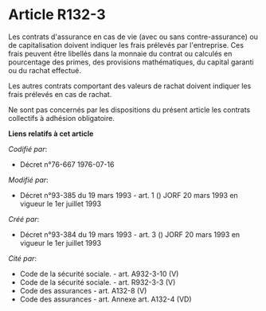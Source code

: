 # Article R132-3

Les contrats d'assurance en cas de vie (avec ou sans contre-assurance) ou de capitalisation doivent indiquer les frais
prélevés par l'entreprise. Ces frais peuvent être libellés dans la monnaie du contrat ou calculés en pourcentage des primes,
des provisions mathématiques, du capital garanti ou du rachat effectué.

Les autres contrats comportant des valeurs de rachat doivent indiquer les frais prélevés en cas de rachat.

Ne sont pas concernés par les dispositions du présent article les contrats collectifs à adhésion obligatoire.

**Liens relatifs à cet article**

_Codifié par_:

  - Décret n°76-667 1976-07-16

_Modifié par_:

  - Décret n°93-385 du 19 mars 1993 - art. 1 () JORF 20 mars 1993 en vigueur le 1er juillet 1993

_Créé par_:

  - Décret n°93-384 du 19 mars 1993 - art. 3 () JORF 20 mars 1993 en vigueur le 1er juillet 1993

_Cité par_:

  - Code de la sécurité sociale. - art. A932-3-10 (V)
  - Code de la sécurité sociale. - art. R932-3-3 (V)
  - Code des assurances - art. A132-8 (V)
  - Code des assurances - art. Annexe art. A132-4 (VD)
